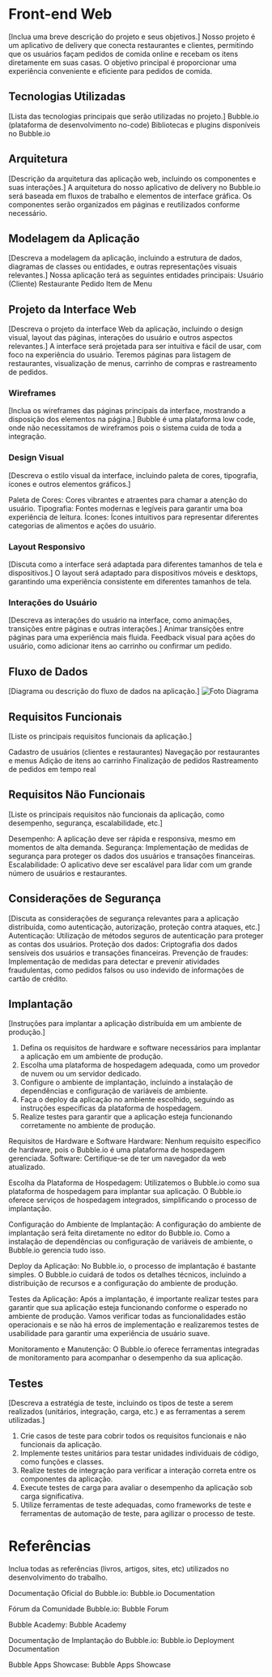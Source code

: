 # Front-end Web

[Inclua uma breve descrição do projeto e seus objetivos.]
Nosso projeto é um aplicativo de delivery que conecta restaurantes e clientes, permitindo que os usuários façam pedidos de comida online e recebam os itens diretamente em suas casas. O objetivo principal é proporcionar uma experiência conveniente e eficiente para pedidos de comida.

## Tecnologias Utilizadas
[Lista das tecnologias principais que serão utilizadas no projeto.]
Bubble.io (plataforma de desenvolvimento no-code)
Bibliotecas e plugins disponíveis no Bubble.io

## Arquitetura

[Descrição da arquitetura das aplicação web, incluindo os componentes e suas interações.]
A arquitetura do nosso aplicativo de delivery no Bubble.io será baseada em fluxos de trabalho e elementos de interface gráfica. Os componentes serão organizados em páginas e reutilizados conforme necessário.


## Modelagem da Aplicação
[Descreva a modelagem da aplicação, incluindo a estrutura de dados, diagramas de classes ou entidades, e outras representações visuais relevantes.]
Nossa aplicação terá as seguintes entidades principais:
Usuário (Cliente)
Restaurante
Pedido
Item de Menu


## Projeto da Interface Web
[Descreva o projeto da interface Web da aplicação, incluindo o design visual, layout das páginas, interações do usuário e outros aspectos relevantes.]
A interface será projetada para ser intuitiva e fácil de usar, com foco na experiência do usuário. Teremos páginas para listagem de restaurantes, visualização de menus, carrinho de compras e rastreamento de pedidos.

### Wireframes
[Inclua os wireframes das páginas principais da interface, mostrando a disposição dos elementos na página.]
Bubble é uma plataforma low code, onde não necessitamos de wireframos pois o sistema cuida de toda a integração.

### Design Visual
[Descreva o estilo visual da interface, incluindo paleta de cores, tipografia, ícones e outros elementos gráficos.]

Paleta de Cores: Cores vibrantes e atraentes para chamar a atenção do usuário.
Tipografia: Fontes modernas e legíveis para garantir uma boa experiência de leitura.
Ícones: Ícones intuitivos para representar diferentes categorias de alimentos e ações do usuário.

### Layout Responsivo
[Discuta como a interface será adaptada para diferentes tamanhos de tela e dispositivos.]
O layout será adaptado para dispositivos móveis e desktops, garantindo uma experiência consistente em diferentes tamanhos de tela.

### Interações do Usuário
[Descreva as interações do usuário na interface, como animações, transições entre páginas e outras interações.]
Animar transições entre páginas para uma experiência mais fluida.
Feedback visual para ações do usuário, como adicionar itens ao carrinho ou confirmar um pedido.

## Fluxo de Dados

[Diagrama ou descrição do fluxo de dados na aplicação.]
![Foto Diagrama](https://github.com/ICEI-PUC-Minas-PMV-SI/pmv-si-2024-1-pe6-t2-g1-uaifood/assets/89950016/763e2e08-4b3f-49a8-8cc1-f774c1dd5042)

## Requisitos Funcionais

[Liste os principais requisitos funcionais da aplicação.]

Cadastro de usuários (clientes e restaurantes)
Navegação por restaurantes e menus
Adição de itens ao carrinho
Finalização de pedidos
Rastreamento de pedidos em tempo real

## Requisitos Não Funcionais

[Liste os principais requisitos não funcionais da aplicação, como desempenho, segurança, escalabilidade, etc.]

Desempenho: A aplicação deve ser rápida e responsiva, mesmo em momentos de alta demanda.
Segurança: Implementação de medidas de segurança para proteger os dados dos usuários e transações financeiras.
Escalabilidade: O aplicativo deve ser escalável para lidar com um grande número de usuários e restaurantes.

## Considerações de Segurança

[Discuta as considerações de segurança relevantes para a aplicação distribuída, como autenticação, autorização, proteção contra ataques, etc.]
Autenticação: Utilização de métodos seguros de autenticação para proteger as contas dos usuários.
Proteção dos dados: Criptografia dos dados sensíveis dos usuários e transações financeiras.
Prevenção de fraudes: Implementação de medidas para detectar e prevenir atividades fraudulentas, como pedidos falsos ou uso indevido de informações de cartão de crédito.

## Implantação

[Instruções para implantar a aplicação distribuída em um ambiente de produção.]

1. Defina os requisitos de hardware e software necessários para implantar a aplicação em um ambiente de produção.
2. Escolha uma plataforma de hospedagem adequada, como um provedor de nuvem ou um servidor dedicado.
3. Configure o ambiente de implantação, incluindo a instalação de dependências e configuração de variáveis de ambiente.
4. Faça o deploy da aplicação no ambiente escolhido, seguindo as instruções específicas da plataforma de hospedagem.
5. Realize testes para garantir que a aplicação esteja funcionando corretamente no ambiente de produção.

Requisitos de Hardware e Software
Hardware: Nenhum requisito específico de hardware, pois o Bubble.io é uma plataforma de hospedagem gerenciada.
Software: Certifique-se de ter um navegador da web atualizado.

Escolha da Plataforma de Hospedagem:
Utilizatemos o Bubble.io como sua plataforma de hospedagem para implantar sua aplicação. O Bubble.io oferece serviços de hospedagem integrados, simplificando o processo de implantação.

Configuração do Ambiente de Implantação:
A configuração do ambiente de implantação será feita diretamente no editor do Bubble.io. Como a instalação de dependências ou configuração de variáveis de ambiente,  o Bubble.io gerencia tudo isso.

Deploy da Aplicação:
No Bubble.io, o processo de implantação é bastante simples. O Bubble.io cuidará de todos os detalhes técnicos, incluindo a distribuição de recursos e a configuração do ambiente de produção.

Testes da Aplicação:
Após a implantação, é importante realizar testes para garantir que sua aplicação esteja funcionando conforme o esperado no ambiente de produção.
Vamos verificar todas as funcionalidades estão operacionais e se não há erros de implementação e realizaremos testes de usabilidade para garantir uma experiência de usuário suave.

Monitoramento e Manutenção:
O Bubble.io oferece ferramentas integradas de monitoramento para acompanhar o desempenho da sua aplicação.

## Testes

[Descreva a estratégia de teste, incluindo os tipos de teste a serem realizados (unitários, integração, carga, etc.) e as ferramentas a serem utilizadas.]

1. Crie casos de teste para cobrir todos os requisitos funcionais e não funcionais da aplicação.
2. Implemente testes unitários para testar unidades individuais de código, como funções e classes.
3. Realize testes de integração para verificar a interação correta entre os componentes da aplicação.
4. Execute testes de carga para avaliar o desempenho da aplicação sob carga significativa.
5. Utilize ferramentas de teste adequadas, como frameworks de teste e ferramentas de automação de teste, para agilizar o processo de teste.

# Referências

Inclua todas as referências (livros, artigos, sites, etc) utilizados no desenvolvimento do trabalho.

Documentação Oficial do Bubble.io: Bubble.io Documentation

Fórum da Comunidade Bubble.io: Bubble Forum

Bubble Academy: Bubble Academy

Documentação de Implantação do Bubble.io: Bubble.io Deployment Documentation

Bubble Apps Showcase: Bubble Apps Showcase

